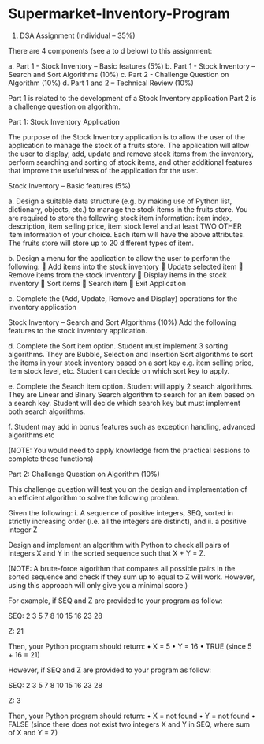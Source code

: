 # Supermarket-Inventory-Program

1.	DSA Assignment  (Individual – 35%)

There are 4 components (see a to d below) to this assignment: 

a.	Part 1 - Stock Inventory – Basic features (5%)
b.	Part 1 - Stock Inventory – Search and Sort Algorithms (10%)
c.	Part 2 - Challenge Question on Algorithm (10%)
d.	Part 1 and 2 – Technical Review (10%)

Part 1 is related to the development of a Stock Inventory application
Part 2 is a challenge question on algorithm.

Part 1: Stock Inventory Application

The purpose of the Stock Inventory application is to allow the user of the application to manage the stock of a fruits store. The application will allow the user to display, add, update and remove stock items from the inventory, perform searching and sorting of stock items, and other additional features that improve the usefulness of the application for the user.

Stock Inventory – Basic features (5%)

a.	Design a suitable data structure (e.g. by making use of Python list, dictionary, objects, etc.) to manage the stock items in the fruits store. You are required to store the following stock item information: item index,  description, item selling price, item stock level and at least TWO OTHER item information of your choice. Each item will have the above attributes. The fruits store will store up to 20 different types of item.

b.	Design a menu for the application to allow the user to perform the following:
	Add items into the stock inventory
	Update selected item
	Remove items from the stock inventory
	Display items in the stock inventory
	Sort items
	Search item
	Exit Application

c.	Complete the (Add, Update, Remove and Display) operations for the inventory application

Stock Inventory – Search and Sort Algorithms (10%)
Add the following features to the stock inventory application.

d.	Complete the Sort item option. Student must implement 3 sorting algorithms. They are Bubble, Selection and Insertion Sort algorithms to sort the items in your stock inventory based on a sort key e.g. item selling price, item stock level, etc. Student can decide on which sort key to apply.

e.	Complete the Search item option. Student will apply 2 search algorithms. They are Linear and Binary Search algorithm to search for an item based on a search key. Student will decide which search key but must implement both search algorithms.

f.	Student may add in bonus features such as exception handling, advanced algorithms etc

(NOTE: You would need to apply knowledge from the practical sessions to complete these functions)

Part 2:  Challenge Question on Algorithm (10%)

This challenge question will test you on the design and implementation of an efficient algorithm to solve the following problem.

Given the following:
i.	A sequence of positive integers, SEQ,  sorted in strictly increasing order (i.e. all the integers are distinct), and
ii.	a positive integer Z

Design and implement an algorithm with Python to check all pairs of integers X and Y in the sorted sequence such that X + Y = Z.

(NOTE: A brute-force algorithm that compares all possible pairs in the sorted sequence and check if they sum up to equal to Z will work. However, using this approach will only give you a minimal score.)

For example, if SEQ and Z are provided to your program as follow:

SEQ:
2	3	5	7	8	10	15	16	23	28

Z: 21

Then, your Python program should return:
•	X = 5
•	Y = 16
•	TRUE (since 5 + 16 = 21)


However, if SEQ and Z are provided to your program as follow:

SEQ:
2	3	5	7	8	10	15	16	23	28

Z: 3

Then, your Python program should return:
•	X = not found
•	Y = not found
•	FALSE (since there does not exist two integers X and Y in SEQ, where  sum of X and Y = Z)
